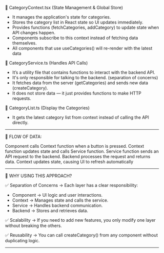 📌 CategoryContext.tsx (State Management & Global Store)

- It manages the application's state for categories.
- Stores the category list in React state so UI updates immediately.
- Provides functions (fetchCategories, addCategory) to update state when API changes happen.
- Components subscribe to this context instead of fetching data themselves.
- All components that use useCategories() will re-render with the latest data

📌 CategoryService.ts (Handles API Calls)

- It’s a utility file that contains functions to interact with the backend API.
- It's only responsible for talking to the backend. (separation of concerns)
- It fetches data from the server (getCategories) and sends new data (createCategory).
- It does not store data — it just provides functions to make HTTP requests.

📌 CategoryList.ts (Display the Categories)

- It gets the latest category list from context instead of calling the API directly.

---------------------------------------------------------------------------------------

📌 FLOW OF DATA: 

Component calls Context function when a button is pressed.
Context function updates state and calls Service function.
Service function sends an API request to the backend.
Backend processes the request and returns data.
Context updates state, causing UI to refresh automatically

---------------------------------------------------------------------------------------

📌 WHY USING THIS APPROACH?

✅ Separation of Concerns → Each layer has a clear responsibility:
 - Component → UI logic and user interactions.
 - Context → Manages state and calls the service.
 - Service → Handles backend communication.
 - Backend → Stores and retrieves data.

✅ Scalability → If you need to add new features, you only modify one layer without breaking the others.

✅ Reusability → You can call createCategory() from any component without duplicating logic.

---------------------------------------------------------------------------------------



